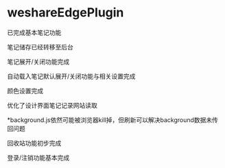 # weshareEdgePlugin



已完成基本笔记功能

笔记储存已经转移至后台

笔记展开/关闭功能完成

自动载入笔记默认展开/关闭功能与相关设置完成

颜色设置完成

优化了设计界面笔记记录网站读取

*background.js依然可能被浏览器kill掉，但刷新可以解决background数据未传回问题

回收站功能初步完成



登录/注销功能基本完成
